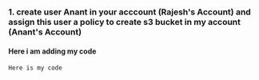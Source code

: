 
### 1. create user Anant in your acccount (Rajesh's Account) and assign this user a policy to create s3 bucket in my account (Anant's Account)

#### Here i am adding my code

```
Here is my code
```



